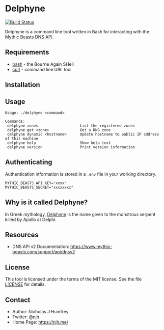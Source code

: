 Delphyne
========
[![Build Status](https://travis-ci.org/njh/delphyne.svg)](https://travis-ci.org/njh/delphyne)

Delphyne is a command line tool written in Bash for interacting with the [Mythic Beasts] [DNS API].


Requirements
------------

- [bash] - the Bourne Again SHell
- [curl] - command line URL tool


Installation
------------


Usage
-----

    Usage: ./delphyne <command>

    Commands:
     delphyne zones                   List the registered zones
     delphyne get <zone>              Get a DNS zone
     delphyne dynamic <hostname>      Update hostname to public IP address of this machine
     delphyne help                    Show help text
     delphyne version                 Print version information


Authenticating
--------------

Authentication information is stored in a `.env` file in your working directory.

    MYTHIC_BEASTS_API_KEY="xxxx"
    MYTHIC_BEASTS_SECRET="xxxxxxxx"


Why is it called Delphyne?
--------------------------

In Greek mythology, [Delphyne](https://en.wikipedia.org/wiki/Delphyne) is the name given to the monstrous serpent killed by Apollo at Delphi.


Resources
---------

* DNS API v2 Documentation: https://www.mythic-beasts.com/support/api/dnsv2


License
-------

This tool is licensed under the terms of the MIT license.
See the file [LICENSE](/LICENSE.md) for details.


Contact
-------

* Author:    Nicholas J Humfrey
* Twitter:   [@njh]
* Home Page: https://njh.me/



[bash]:           https://www.gnu.org/software/bash/
[curl]:           https://curl.haxx.se/
[@njh]:           https://twitter.com/njh
[Mythic Beasts]:  https://www.mythic-beasts.com/
[DNS API]:        https://www.mythic-beasts.com/sales/domains/dynamic-dns

